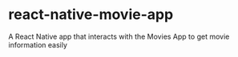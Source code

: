 # react-native-movie-app
A React Native app that interacts with the Movies App to get movie information easily



